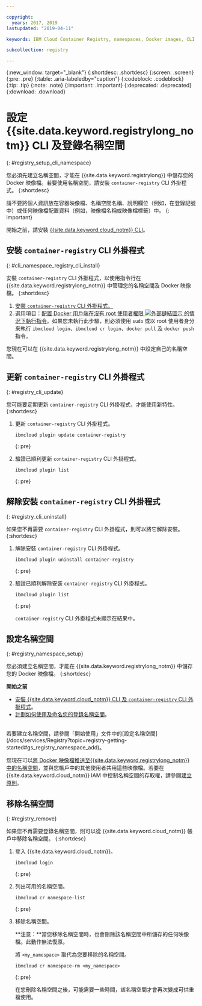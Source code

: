 ```yaml
---

copyright:
  years: 2017, 2019
lastupdated: "2019-04-11"

keywords: IBM Cloud Container Registry, namespaces, Docker images, CLI, commands, installing, registry CLI, removing namespaces, 

subcollection: registry

---
```


{:new_window: target="_blank"}
{:shortdesc: .shortdesc}
{:screen: .screen}
{:pre: .pre}
{:table: .aria-labeledby="caption"}
{:codeblock: .codeblock}
{:tip: .tip}
{:note: .note}
{:important: .important}
{:deprecated: .deprecated}
{:download: .download}

# 設定 {{site.data.keyword.registrylong_notm}} CLI 及登錄名稱空間
{: #registry_setup_cli_namespace}

您必須先建立名稱空間，才能在 {{site.data.keyword.registrylong}} 中儲存您的 Docker 映像檔。若要使用名稱空間，請安裝 `container-registry` CLI 外掛程式。
{:shortdesc}

請不要將個人資訊放在容器映像檔、名稱空間名稱、說明欄位（例如，在登錄記號中）或任何映像檔配置資料（例如，映像檔名稱或映像檔標籤）中。
{: important}

開始之前，請安裝 [{{site.data.keyword.cloud_notm}} CLI](/docs/cli?topic=cloud-cli-ibmcloud-cli#ibmcloud-cli)。

## 安裝 `container-registry` CLI 外掛程式
{: #cli_namespace_registry_cli_install}

安裝 `container-registry` CLI 外掛程式，以使用指令行在 {{site.data.keyword.registrylong_notm}} 中管理您的名稱空間及 Docker 映像檔。
{:shortdesc}

1. [安裝 `container-registry` CLI 外掛程式。](/docs/services/Registry?topic=registry-getting-started#gs_registry_cli_install)
2. 選用項目：[配置 Docker 用戶端在沒有 root 使用者權限 ![外部鏈結圖示](../../icons/launch-glyph.svg "外部鏈結圖示") 的情況下執行指令](https://docs.docker.com/install/linux/linux-postinstall/)。如果您未執行此步驟，則必須使用 `sudo` 或以 root 使用者身分來執行 `ibmcloud login`、`ibmcloud cr login`、`docker pull` 及 `docker push` 指令。

您現在可以在 {{site.data.keyword.registrylong_notm}} 中設定自己的名稱空間。

## 更新 `container-registry` CLI 外掛程式
{: #registry_cli_update}

您可能要定期更新 `container-registry` CLI 外掛程式，才能使用新特性。
{:shortdesc}

1. 更新 `container-registry` CLI 外掛程式。

    ```
    ibmcloud plugin update container-registry
    ```
    {: pre}

2. 驗證已順利更新 `container-registry` CLI 外掛程式。

    ```
    ibmcloud plugin list
    ```
     {: pre}

## 解除安裝 `container-registry` CLI 外掛程式
{: #registry_cli_uninstall}

如果您不再需要 `container-registry` CLI 外掛程式，則可以將它解除安裝。
{:shortdesc}

1. 解除安裝 `container-registry` CLI 外掛程式。

    ```
    ibmcloud plugin uninstall container-registry
    ```
    {: pre}

2. 驗證已順利解除安裝 `container-registry` CLI 外掛程式。

    ```
    ibmcloud plugin list
    ```
    {: pre}

    `container-registry` CLI 外掛程式未顯示在結果中。

## 設定名稱空間
{: #registry_namespace_setup}

您必須建立名稱空間，才能在 {{site.data.keyword.registrylong_notm}} 中儲存您的 Docker 映像檔。
{:shortdesc}

**開始之前**

- [安裝 {{site.data.keyword.cloud_notm}} CLI 及 `container-registry` CLI 外掛程式](/docs/services/Registry?topic=registry-getting-started#gs_registry_cli_install)。
- [計劃如何使用及命名您的登錄名稱空間](/docs/services/Registry?topic=registry-registry_overview#registry_namespaces)。

<br>
若要建立名稱空間，請參閱「開始使用」文件中的[設定名稱空間](/docs/services/Registry?topic=registry-getting-started#gs_registry_namespace_add)。

您現在可以[將 Docker 映像檔推送至{{site.data.keyword.registrylong_notm}} 中的名稱空間](/docs/services/Registry?topic=registry-registry_images_#registry_images_pushing_namespace)，並與您帳戶中的其他使用者共用這些映像檔。若要在 {{site.data.keyword.cloud_notm}} IAM 中控制名稱空間的存取權，請參閱[建立原則](/docs/services/Registry?topic=registry-user#create)。

## 移除名稱空間
{: #registry_remove}

如果您不再需要登錄名稱空間，則可以從 {{site.data.keyword.cloud_notm}} 帳戶中移除名稱空間。
{:shortdesc}

1. 登入 {{site.data.keyword.cloud_notm}}。

    ```
    ibmcloud login
    ```
    {: pre}

2. 列出可用的名稱空間。

    ```
    ibmcloud cr namespace-list
    ```
    {: pre}

3. 移除名稱空間。

    **注意：**當您移除名稱空間時，也會刪除該名稱空間中所儲存的任何映像檔。此動作無法復原。

    將 `<my_namespace>` 取代為您要移除的名稱空間。

    ```
    ibmcloud cr namespace-rm <my_namespace>
    ```
    {: pre}

    在您刪除名稱空間之後，可能需要一些時間，該名稱空間才會再次變成可供重複使用。
